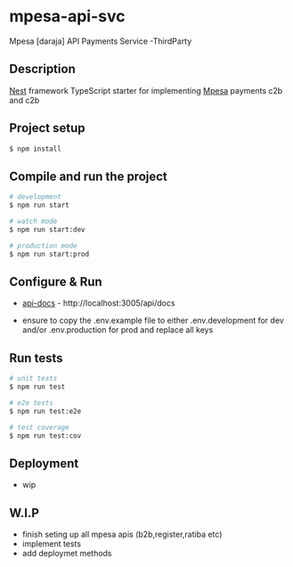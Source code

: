 # mpesa-api-svc
Mpesa [daraja] API Payments Service -ThirdParty

## Description

[Nest](https://github.com/nestjs/nest) framework TypeScript starter for implementing [Mpesa](https://developer.safaricom.co.ke) payments c2b and c2b

## Project setup

```bash
$ npm install
```

## Compile and run the project

```bash
# development
$ npm run start

# watch mode
$ npm run start:dev

# production mode
$ npm run start:prod
```

## Configure & Run

- [api-docs](http://localhost:3005/api/docs) - http://localhost:3005/api/docs

- ensure to copy the .env.example file to either .env.development for dev and/or .env.production for prod and replace all keys

## Run tests

```bash
# unit tests
$ npm run test

# e2e tests
$ npm run test:e2e

# test coverage
$ npm run test:cov
```

## Deployment

- wip

## W.I.P

- finish seting up all mpesa apis (b2b,register,ratiba etc)
- implement tests
- add deploymet methods
